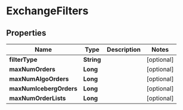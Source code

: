 

# ExchangeFilters


## Properties

| Name | Type | Description | Notes |
|------------ | ------------- | ------------- | -------------|
|**filterType** | **String** |  |  [optional] |
|**maxNumOrders** | **Long** |  |  [optional] |
|**maxNumAlgoOrders** | **Long** |  |  [optional] |
|**maxNumIcebergOrders** | **Long** |  |  [optional] |
|**maxNumOrderLists** | **Long** |  |  [optional] |



